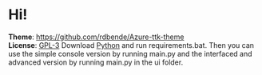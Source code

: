 # Hi!

**Theme**: https://github.com/rdbende/Azure-ttk-theme<br>
**License**: [GPL-3](https://raw.githubusercontent.com/allahin/yt-music-downloader/main/license.txt)
Download [Python](https://www.python.org/downloads/) and run requirements.bat. Then you can use the simple console version by running main.py and the interfaced and advanced version by running main.py in the ui folder.
